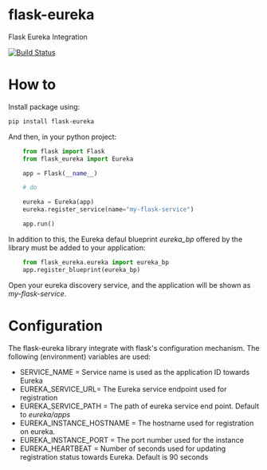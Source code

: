 # flask-eureka

Flask Eureka Integration

[![Build Status](https://travis-ci.org/elviejokike/flask-eureka.svg?branch=master)](https://travis-ci.org/elviejokike/flask-eureka)


How to
======

Install package using:

```bash
pip install flask-eureka
```



And then, in your python project:


```python
    from flask import Flask
    from flask_eureka import Eureka

    app = Flask(__name__)

    # do 

    eureka = Eureka(app)
    eureka.register_service(name="my-flask-service")

    app.run()
```

In addition to this, the Eureka defaul blueprint *eureka_bp* offered by the library must be added to your application:
```python
    from flask_eureka.eureka import eureka_bp
    app.register_blueprint(eureka_bp)
```

Open your eureka discovery service, and the application will be shown as *my-flask-service*.

Configuration
=============

The flask-eureka library integrate with flask's configuration mechanism. The following (environment) variables are used:

- SERVICE_NAME = Service name is used as the application ID towards Eureka
- EUREKA_SERVICE_URL= The Eureka service endpoint used for registration
- EUREKA_SERVICE_PATH = The path of eureka service end point. Default to *eureka/apps*
- EUREKA_INSTANCE_HOSTNAME = The hostname used for registration on eureka. 
- EUREKA_INSTANCE_PORT = The port number used for the instance
- EUREKA_HEARTBEAT = Number of seconds used for updating registration status towards Eureka. Default is 90 seconds
